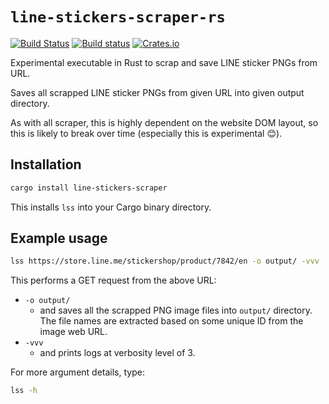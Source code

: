 # `line-stickers-scraper-rs`

[![Build Status](https://travis-ci.org/guangie88/line-stickers-scraper-rs.svg?branch=master)](https://travis-ci.org/guangie88/line-stickers-scraper-rs)
[![Build status](https://ci.appveyor.com/api/projects/status/0crl0n8bmx240nls/branch/master?svg=true)](https://ci.appveyor.com/project/guangie88/line-stickers-scraper-rs/branch/master)
[![Crates.io](https://img.shields.io/crates/v/line-stickers-scraper.svg)](https://crates.io/crates/line-stickers-scraper)

Experimental executable in Rust to scrap and save LINE sticker PNGs from URL.

Saves all scrapped LINE sticker PNGs from given URL into given output directory.

As with all scraper, this is highly dependent on the website DOM layout, so this
is likely to break over time (especially this is experimental 😊).

## Installation

```bash
cargo install line-stickers-scraper
```

This installs `lss` into your Cargo binary directory.

## Example usage

```bash
lss https://store.line.me/stickershop/product/7842/en -o output/ -vvv
```

This performs a GET request from the above URL:

* `-o output/`
  * and saves all the scrapped PNG image files into `output/` directory. The
    file names are extracted based on some unique ID from the image web URL.
* `-vvv`
  * and prints logs at verbosity level of 3.

For more argument details, type:

```bash
lss -h
```
